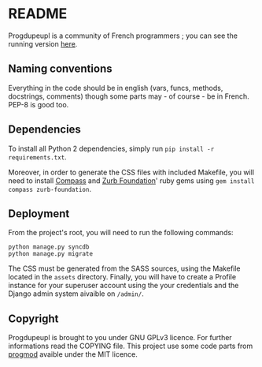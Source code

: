 # README

Progdupeupl is a community of French programmers ; you can see the running
version [here](http://progdupeu.pl/).

## Naming conventions

Everything in the code should be in english (vars, funcs, methods, docstrings,
comments) though some parts may - of course - be in French. PEP-8 is good too.

## Dependencies

To install all Python 2 dependencies, simply run
`pip install -r requirements.txt`.

Moreover, in order to generate the CSS files with included Makefile, you will
need to install [Compass](http://compass-style.org) and [Zurb
Foundation](http://foundation.zurb.com/)' ruby gems using `gem install compass
zurb-foundation`.

## Deployment

From the project's root, you will need to run the following commands:

    python manage.py syncdb
    python manage.py migrate

The CSS must be generated from the SASS sources, using the Makefile located in
the `assets` directory. Finally, you will have to create a Profile instance for
your superuser account using the your credentials and the Django admin system
aivaible on `/admin/`.

## Copyright

Progdupeupl is brought to you under GNU GPLv3 licence. For further informations
read the COPYING file. This project use some code parts from
[progmod](http://progmod.org) avaible under the MIT licence.
